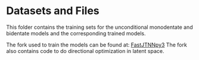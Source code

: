 # Datasets and Files

This folder contains the training sets for the unconditional monodentate and bidentate models and the corresponding trained models.

The fork used to train the models can be found at: [FastJTNNpy3](https://github.com/Strandgaard96/FastJTNNpy3)
The fork also contains code to do directional optimization in latent space.
